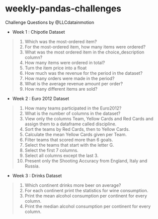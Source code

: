 # weekly-pandas-challenges
Challenge Questions by @LLCdatainmotion

- Week 1 : Chipotle Dataset
> 1. Which was the most-ordered item?
> 2. For the most-ordered item, how many items were ordered?
> 3. What was the most ordered item in the choice_description column?
> 4. How many items were ordered in total?
> 5. Turn the item price into a float
> 6. How much was the revenue for the period in the dataset?
> 7. How many orders were made in the period?
> 8. What is the average revenue amount per order?
> 9. How many different items are sold?

- Week 2 : Euro 2012 Dataset
> 1.  How many teams participated in the Euro2012?
> 2. What is the number of columns in the dataset?
> 3. View only the columns Team, Yellow Cards and Red Cards and assign them to a dataframe called discipline.
> 4. Sort the teams by Red Cards, then to Yellow Cards.
> 5. Calculate the mean Yellow Cards given per Team.
> 6. Filter teams that scored more than 6 goals.
> 7.  Select the teams that start with the letter G.
> 8. Select the first 7 columns.
> 9. Select all columns except the last 3.
> 10. Present only the Shooting Accuracy from England, Italy and Russia.

- Week 3 : Drinks Dataset
> 1. Which continent drinks more beer on average?
> 2. For each continent print the statistics for wine consumption.
> 3. Print the mean alcohol consumption per continent for every column.
> 4. Print the median alcohol consumption per continent for every column.
